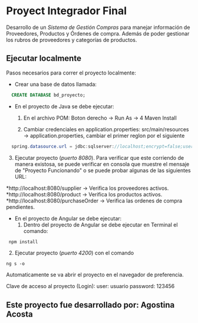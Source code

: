 # Proyect Integrador Final

Desarrollo de un *Sistema de Gestión Compras* para manejar información de Proveedores, Productos y Órdenes de compra. Además de poder gestionar los rubros de proveedores y categorías de productos.

## Ejecutar localmente

Pasos necesarios para correr el proyecto localmente:

- Crear una base de datos llamada:
```sql
  CREATE DATABASE bd_proyecto;
```
- En el proyecto de Java se debe ejecutar:
  1. En el archivo POM:
  Boton derecho -> Run As -> 4 Maven Install
  
  2. Cambiar credenciales en application.properties: src/main/resources -> application.properties, cambiar el primer reglon por el siguiente
```java
  spring.datasource.url = jdbc:sqlserver://localhost;encrypt=false;user=*NOMBRE DE USUARIO DE SQL*;password=*CONTRASEÑA DE SQL*;databaseName=bd_proyecto
```
  3. Ejecutar proyecto (*puerto 8080*). Para verificar que este corriendo de manera existosa, se puede verificar en consola que muestre el mensaje de "Proyecto Funcionando" o se puede probar algunas de las siguientes URL:

  *http://localhost:8080/supplier -> Verifica los proveedores activos.
  *http://localhost:8080/product -> Verifica los productos activos.
  *http://localhost:8080/purchaseOrder -> Verifica las ordenes de compra pendientes.

- En el proyecto de Angular se debe ejecutar:
  1. Dentro del proyecto de Angular se debe ejecutar en Terminal el comando:
```javascript
 npm install
```
  2. Ejecutar proyecto (*puerto 4200*) con el comando
  ```angular
 ng s -o
  ```
Automaticamente se va abrir el proyecto en el navegador de preferencia.


Clave de acceso al proyecto (Login):
user: usuario
password: 123456


## Este proyecto fue desarrollado por: **Agostina Acosta**
